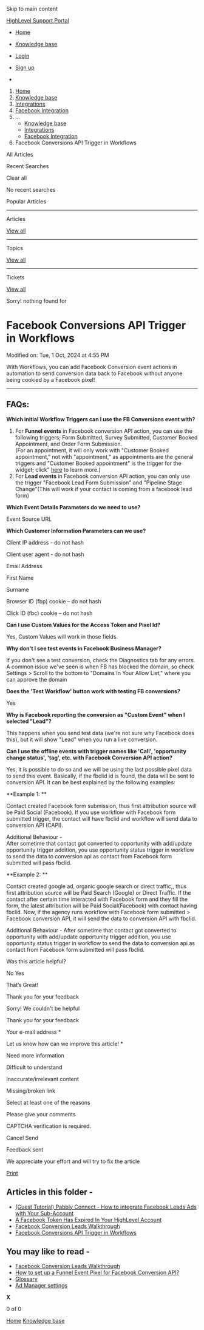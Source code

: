 Skip to main content

[ HighLevel Support Portal ](https://help.gohighlevel.com)

  * [ Home ](/support/home)
  * [ Knowledge base ](/support/solutions)

  * [Login](/support/login)
  * [Sign up](/support/signup)
  * 

  1. [Home](/support/home)
  2. [Knowledge base](/support/solutions)
  3. [Integrations](/support/solutions/48000449584)
  4. [Facebook Integration](/support/solutions/folders/48000666319)
  5. ... 
     * [Knowledge base](/support/solutions)
     * [Integrations](/support/solutions/48000449584)
     * [Facebook Integration](/support/solutions/folders/48000666319)
  6. Facebook Conversions API Trigger in Workflows

All  Articles 

Recent Searches

Clear all

No recent searches

Popular Articles

* * *

Articles

[View all](/support/search/solutions)

* * *

Topics

[View all](/support/search/topics)

* * *

Tickets

[View all](/support/search/tickets)

Sorry! nothing found for   

# Facebook Conversions API Trigger in Workflows

Modified on: Tue, 1 Oct, 2024 at 4:55 PM

With Workflows, you can add Facebook Conversion event actions in automation to send conversion data back to Facebook without anyone being cookied by a Facebook pixel!

* * *

## 

## FAQs:

**Which initial Workflow Triggers can I use the FB Conversions event with?**

  1. For **Funnel events** in Facebook conversion API action, you can use the following triggers; Form Submitted, Survey Submitted, Customer Booked Appointment, and Order Form Submission.  
(For an appointment, it will only work with "Customer Booked appointment," not with "appointment," as appointments are the general triggers and "Customer Booked appointment" is the trigger for the widget; click" [here](https://help.gohighlevel.com/support/solutions/articles/48001081184) to learn more.)
  2. For **Lead events** in Facebook conversion API action, you can only use the trigger "Facebook Lead Form Submission" and "Pipeline Stage Change"(This will work if your contact is coming from a facebook lead form)

**Which Event Details Parameters do we need to use?**

Event Source URL

**Which Customer Information Parameters can we use?**

Client IP address - do not hash

Client user agent - do not hash

Email Address

First Name

Surname

Browser ID (fbp) cookie – do not hash

Click ID (fbc) cookie – do not hash

**Can I use Custom Values for the Access Token and Pixel Id?**

Yes, Custom Values will work in those fields.

**Why don't I see test events in Facebook Business Manager?**

If you don't see a test conversion, check the Diagnostics tab for any errors. A common issue we've seen is when FB has blocked the domain, so check Settings > Scroll to the bottom to "Domains In Your Allow List," where you can approve the domain

**Does the 'Test Workflow' button work with testing FB conversions?**

Yes

**Why is Facebook reporting the conversion as "Custom Event" when I selected "Lead"?**

This happens when you send test data (we're not sure why Facebook does this), but it will show "Lead" when you run a live conversion. 

**Can I use the offline events with trigger names like 'Call', 'opportunity change status', 'tag', etc. with Facebook Conversion API action?**

Yes, it is possible to do so and we will be using the last possible pixel data to send this event. Basically, if the fbclid id is found, the data will be sent to conversion API. It can be best explained by the following examples:

**Example 1:  **

Contact created Facebook form submission, thus first attribution source will be Paid Social (Facebook).  If you use workflow with Facebook form submitted trigger, the contact will have fbclid and workflow will send data to conversion API (CAPI).

Additional Behaviour -  
After sometime that contact got converted to opportunity with add/update opportunity trigger addition, you use opportunity status trigger in workflow to send the data to conversion api as contact from Facebook form submitted will pass fbclid.

**Example 2:  **

Contact created google ad, organic google search or direct traffic,, thus first attribution source will be Paid Search (Google) or Direct Traffic. If the contact after certain time interacted with Facebook form and they fill the form, the latest attribution will be Paid Social(Facebook) with contact having fbclid. Now, if the agency runs workflow with Facebook form submitted > Facebook conversion API, it will send the data to conversion API with fbclid.

Additional Behaviour - After sometime that contact got converted to opportunity with add/update opportunity trigger addition, you use opportunity status trigger in workflow to send the data to conversion api as contact from Facebook form submitted will pass fbclid.

Was this article helpful?

No  Yes 

That’s Great!

Thank you for your feedback

Sorry! We couldn't be helpful

Thank you for your feedback

Your e-mail address *

Let us know how can we improve this article! *

Need more information 

Difficult to understand 

Inaccurate/irrelevant content 

Missing/broken link 

Select at least one of the reasons 

Please give your comments 

CAPTCHA verification is required. 

Cancel  Send 

Feedback sent

We appreciate your effort and will try to fix the article

[Print](javascript:print\(\))

## Articles in this folder -

  * [(Guest Tutorial) Pabbly Connect - How to integrate Facebook Leads Ads with Your Sub-Account](/support/solutions/articles/48001223700--guest-tutorial-pabbly-connect-how-to-integrate-facebook-leads-ads-with-your-sub-account)
  * [A Facebook Token Has Expired In Your HighLevel Account](/support/solutions/articles/48000981594-a-facebook-token-has-expired-in-your-highlevel-account)
  * [Facebook Conversion Leads Walkthrough](/support/solutions/articles/48001233833-facebook-conversion-leads-walkthrough)
  * [Facebook Conversions API Trigger in Workflows](/support/solutions/articles/48001185099-facebook-conversions-api-trigger-in-workflows)

## You may like to read -

  * [Facebook Conversion Leads Walkthrough](/support/solutions/articles/48001233833-facebook-conversion-leads-walkthrough)
  * [How to set up a Funnel Event Pixel for Facebook Conversion API?](/support/solutions/articles/48001236281-how-to-set-up-a-funnel-event-pixel-for-facebook-conversion-api-)
  * [Glossary](/support/solutions/articles/48001231169-glossary)
  * [Ad Manager settings](/support/solutions/articles/155000003051-ad-manager-settings)

**X**

0 of 0 []()

[Home](/support/home) [Knowledge base](/support/solutions)
